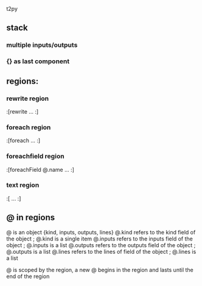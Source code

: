 t2py
## stack
### multiple inputs/outputs
### {} as last component


## regions:
### rewrite region
:[rewrite
  ...
:]

### foreach region
:[foreach
  ...
:]

### foreachfield region
:[foreachField @.name
  ...
:]

### text region
:[
  ...
:]




## @ in regions
@ is an object {kind, inputs, outputs, lines}
@.kind refers to the kind field of the object ; @.kind is a single item
@.inputs refers to the inputs field of the object ; @.inputs is a list
@.outputs refers to the outputs field of the object ; @.outputs is a list
@.lines refers to the lines of field of the object ; @.lines is a list

@ is scoped by the region, a new @ begins in the region and lasts until the end of the region


